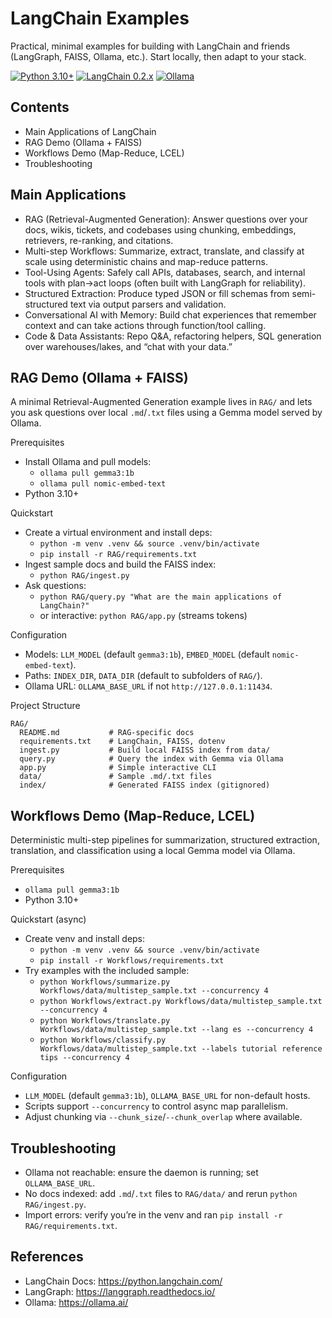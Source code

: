 # LangChain Examples

Practical, minimal examples for building with LangChain and friends (LangGraph, FAISS, Ollama, etc.). Start locally, then adapt to your stack.

[![Python 3.10+](https://img.shields.io/badge/Python-3.10%2B-3776AB?logo=python&logoColor=white)](https://www.python.org/)
[![LangChain 0.2.x](https://img.shields.io/badge/LangChain-0.2.x-1C3C3C)](https://python.langchain.com/)
[![Ollama](https://img.shields.io/badge/Ollama-local%20LLMs-000000)](https://ollama.ai)

## Contents

- Main Applications of LangChain
- RAG Demo (Ollama + FAISS)
- Workflows Demo (Map-Reduce, LCEL)
- Troubleshooting

## Main Applications

- RAG (Retrieval-Augmented Generation): Answer questions over your docs, wikis, tickets, and codebases using chunking, embeddings, retrievers, re-ranking, and citations.
- Multi-step Workflows: Summarize, extract, translate, and classify at scale using deterministic chains and map-reduce patterns.
- Tool-Using Agents: Safely call APIs, databases, search, and internal tools with plan→act loops (often built with LangGraph for reliability).
- Structured Extraction: Produce typed JSON or fill schemas from semi-structured text via output parsers and validation.
- Conversational AI with Memory: Build chat experiences that remember context and can take actions through function/tool calling.
- Code & Data Assistants: Repo Q&A, refactoring helpers, SQL generation over warehouses/lakes, and “chat with your data.”

## RAG Demo (Ollama + FAISS)

A minimal Retrieval-Augmented Generation example lives in `RAG/` and lets you ask questions over local `.md`/`.txt` files using a Gemma model served by Ollama.

Prerequisites

- Install Ollama and pull models:
  - `ollama pull gemma3:1b`
  - `ollama pull nomic-embed-text`
- Python 3.10+

Quickstart

- Create a virtual environment and install deps:
  - `python -m venv .venv && source .venv/bin/activate`
  - `pip install -r RAG/requirements.txt`
- Ingest sample docs and build the FAISS index:
  - `python RAG/ingest.py`
- Ask questions:
  - `python RAG/query.py "What are the main applications of LangChain?"`
  - or interactive: `python RAG/app.py` (streams tokens)

Configuration

- Models: `LLM_MODEL` (default `gemma3:1b`), `EMBED_MODEL` (default `nomic-embed-text`).
- Paths: `INDEX_DIR`, `DATA_DIR` (default to subfolders of `RAG/`).
- Ollama URL: `OLLAMA_BASE_URL` if not `http://127.0.0.1:11434`.

Project Structure

```text
RAG/
  README.md           # RAG-specific docs
  requirements.txt    # LangChain, FAISS, dotenv
  ingest.py           # Build local FAISS index from data/
  query.py            # Query the index with Gemma via Ollama
  app.py              # Simple interactive CLI
  data/               # Sample .md/.txt files
  index/              # Generated FAISS index (gitignored)
```

## Workflows Demo (Map-Reduce, LCEL)

Deterministic multi-step pipelines for summarization, structured extraction, translation, and classification using a local Gemma model via Ollama.

Prerequisites

- `ollama pull gemma3:1b`
- Python 3.10+

Quickstart (async)

- Create venv and install deps:
  - `python -m venv .venv && source .venv/bin/activate`
  - `pip install -r Workflows/requirements.txt`
- Try examples with the included sample:
  - `python Workflows/summarize.py Workflows/data/multistep_sample.txt --concurrency 4`
  - `python Workflows/extract.py Workflows/data/multistep_sample.txt --concurrency 4`
  - `python Workflows/translate.py Workflows/data/multistep_sample.txt --lang es --concurrency 4`
  - `python Workflows/classify.py Workflows/data/multistep_sample.txt --labels tutorial reference tips --concurrency 4`

Configuration

- `LLM_MODEL` (default `gemma3:1b`), `OLLAMA_BASE_URL` for non-default hosts.
- Scripts support `--concurrency` to control async map parallelism.
- Adjust chunking via `--chunk_size`/`--chunk_overlap` where available.

## Troubleshooting

- Ollama not reachable: ensure the daemon is running; set `OLLAMA_BASE_URL`.
- No docs indexed: add `.md`/`.txt` files to `RAG/data/` and rerun `python RAG/ingest.py`.
- Import errors: verify you’re in the venv and ran `pip install -r RAG/requirements.txt`.

## References

- LangChain Docs: <https://python.langchain.com/>
- LangGraph: <https://langgraph.readthedocs.io/>
- Ollama: <https://ollama.ai/>

